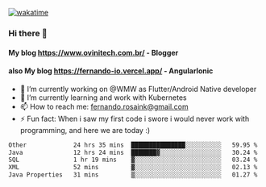 [![wakatime](https://wakatime.com/badge/user/d5892087-17e6-46ab-8384-91a71a9b88d8.svg)](https://wakatime.com/@d5892087-17e6-46ab-8384-91a71a9b88d8)
### Hi there 👋

#### My blog https://www.ovinitech.com.br/ - Blogger
#### also My blog https://fernando-io.vercel.app/ - AngularIonic

- 🔭 I’m currently working on @WMW as Flutter/Android Native developer
- 🌱 I’m currently learning and work with Kubernetes
- 📫 How to reach me: fernando.rosaink@gmail.com 
- ⚡ Fun fact: When i saw my first code i swore i would never work with programming, and here we are today :)

<!--START_SECTION:waka-->

```txt
Other             24 hrs 35 mins  ███████████████░░░░░░░░░░   59.95 %
Java              12 hrs 24 mins  ███████▓░░░░░░░░░░░░░░░░░   30.24 %
SQL               1 hr 19 mins    ▓░░░░░░░░░░░░░░░░░░░░░░░░   03.24 %
XML               52 mins         ▓░░░░░░░░░░░░░░░░░░░░░░░░   02.13 %
Java Properties   31 mins         ▒░░░░░░░░░░░░░░░░░░░░░░░░   01.27 %
```

<!--END_SECTION:waka-->
